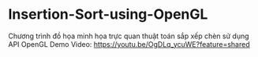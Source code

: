 # Insertion-Sort-using-OpenGL
Chương trình đồ họa minh họa trực quan thuật toán sắp xếp chèn sử dụng API OpenGL
Demo Video: https://youtu.be/OgDLq_ycuWE?feature=shared
